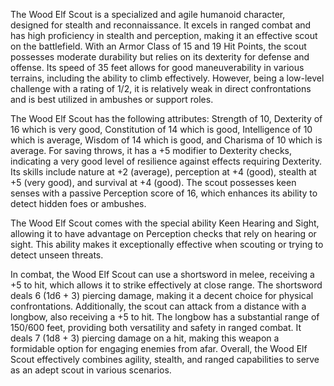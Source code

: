 The Wood Elf Scout is a specialized and agile humanoid character, designed for stealth and reconnaissance. It excels in ranged combat and has high proficiency in stealth and perception, making it an effective scout on the battlefield. With an Armor Class of 15 and 19 Hit Points, the scout possesses moderate durability but relies on its dexterity for defense and offense. Its speed of 35 feet allows for good maneuverability in various terrains, including the ability to climb effectively. However, being a low-level challenge with a rating of 1/2, it is relatively weak in direct confrontations and is best utilized in ambushes or support roles.

The Wood Elf Scout has the following attributes: Strength of 10, Dexterity of 16 which is very good, Constitution of 14 which is good, Intelligence of 10 which is average, Wisdom of 14 which is good, and Charisma of 10 which is average. For saving throws, it has a +5 modifier to Dexterity checks, indicating a very good level of resilience against effects requiring Dexterity. Its skills include nature at +2 (average), perception at +4 (good), stealth at +5 (very good), and survival at +4 (good). The scout possesses keen senses with a passive Perception score of 16, which enhances its ability to detect hidden foes or ambushes.

The Wood Elf Scout comes with the special ability Keen Hearing and Sight, allowing it to have advantage on Perception checks that rely on hearing or sight. This ability makes it exceptionally effective when scouting or trying to detect unseen threats.

In combat, the Wood Elf Scout can use a shortsword in melee, receiving a +5 to hit, which allows it to strike effectively at close range. The shortsword deals 6 (1d6 + 3) piercing damage, making it a decent choice for physical confrontations. Additionally, the scout can attack from a distance with a longbow, also receiving a +5 to hit. The longbow has a substantial range of 150/600 feet, providing both versatility and safety in ranged combat. It deals 7 (1d8 + 3) piercing damage on a hit, making this weapon a formidable option for engaging enemies from afar. Overall, the Wood Elf Scout effectively combines agility, stealth, and ranged capabilities to serve as an adept scout in various scenarios.